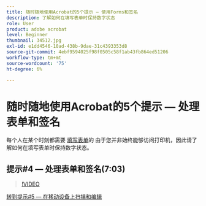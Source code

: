 ```yaml
---
title: 随时随地使用Acrobat的5个提示 — 使用Forms和签名
description: 了解如何在填写表单时保持数字状态
role: User
product: adobe acrobat
level: Beginner
thumbnail: 34512.jpg
exl-id: e1dd4546-10ad-438b-9dae-31c4393353d8
source-git-commit: 4ebf9594025f98f0505c58f1ab43fb864ed51206
workflow-type: tm+mt
source-wordcount: '75'
ht-degree: 6%

---
```


# 随时随地使用Acrobat的5个提示 — 处理表单和签名

每个人在某个时刻都需要 [填写表单](https://www.adobe.com/acrobat/online/sign-pdf.html)的 由于您并非始终能够访问打印机，因此请了解如何在填写表单时保持数字状态。

## 提示#4 — 处理表单和签名(7:03)

>[!VIDEO](https://video.tv.adobe.com/v/34512?quality=12&learn=on&hidetitle=true)

[转到提示#5 — 在移动设备上扫描和编辑](scan-and-edit-on-mobile.md)